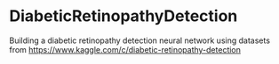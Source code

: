# DiabeticRetinopathyDetection
Building a diabetic retinopathy detection neural network using datasets from https://www.kaggle.com/c/diabetic-retinopathy-detection
